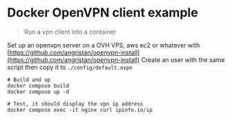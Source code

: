 # Docker OpenVPN client example

> Run a vpn client into a container

Set up an openvpn server on a OVH VPS, aws ec2 or whatever with [https://github.com/angristan/openvpn-install](https://github.com/angristan/openvpn-install)
Create an user with the same script then copy it to `./config/default.ovpn`

```shell
# Build and up
docker compose build
docker compose up -d

# Test, it should display the vpn ip address
docker compose exec -it nginx curl ipinfo.io/ip
```
